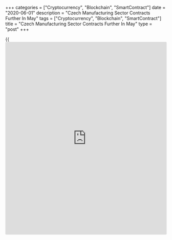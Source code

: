 +++
categories = ["Cryptocurrency", "Blockchain", "SmartContract"]
date = "2020-06-01"
description = "Czech Manufacturing Sector Contracts Further In May"
tags = ["Cryptocurrency", "Blockchain", "SmartContract"]
title = "Czech Manufacturing Sector Contracts Further In May"
type = "post"
+++

{{<iframe id="large-banner" src="https://www.bounty.group/#slide=16.0" width="100%" height="600" scrolling="no" style="border: 0px solid rgb(216, 221, 230); border-radius: 3px;">}}

The Czech Republic's manufacturing sector contracted at the second
sharpest pace since the depths of the global financial crisis over
eleven years ago, amid [coronavirus][1] outbreak, survey data from IHS
Markit showed on Monday.

The headline manufacturing Purchasing Managers' Index, or PMI, rose to
39.6 in May from 35.1 in April. Any reading below 50 indicates
contraction in the sector.

Output and new orders contracted in May. The rate of decline in
production eased, but this was one of the fastest since the survey began
in June 2001.

New export order volume declined due to weak foreign client demand in
May and backlogs of work deteriorated. The rate of job shedding was the
second-sharpest since July 2009 due to continuing uncertainty.

Purchasing activity declined at the second-quickest rate since March
2009 amid weaker client demand.

On the price front, manufacturers reduced their factory gate charges and
the rate of input cost inflation eased.

The Czech National Bank (CNB) forecasts slower inflation in the coming
months, with the recent interest rate cuts mirroring the challenging
economic conditions, Siân Jones, an economist at IHS Markit, said.

For comments and feedback [contact](https://www.playgroundfx.com/contact/): editorial@rtt[news](https://www.letsplayfx.com/blog/forex-news-website/).com

[Economic News][2]

 **What parts of the world are seeing the best (and worst) economic
performances lately? Click[here][3] to check out our [Econ Scorecard][3]
and find out! See up-to-the-moment [ranking](https://www.playgroundfx.com/blog/crypto-exchange-ranking/)s for the best and worst
performers in [GDP][4], [unemployment rate][5], [inflation][6] and much
more.**

   1. www.rtt[news](https://www.letsplayfx.com/blog/forex-news-website/).com/list/coronavirus.aspx
   2. www.rtt[news](https://www.letsplayfx.com/blog/forex-news-website/).com/Content/EconomicNews.aspx
   3. www.rtt[news](https://www.letsplayfx.com/blog/forex-news-website/).com/economic-scorecard/world-rank/PPI/highest-performance.aspx
   4. www.rtt[news](https://www.letsplayfx.com/blog/forex-news-website/).com/economic-scorecard/world-rank/GDP/highest-performance.aspx
   5. www.rtt[news](https://www.letsplayfx.com/blog/forex-news-website/).com/economic-scorecard/world-rank/unemployment-rate/lowest-performance.aspx
   6. www.rtt[news](https://www.letsplayfx.com/blog/forex-news-website/).com/economic-scorecard/world-rank/CPI/highest-performance.aspx